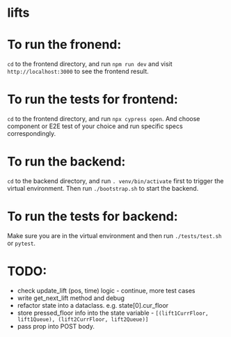 # lifts

# To run the fronend:
```cd``` to the frontend directory, and run ```npm run dev``` and visit ```http://localhost:3000``` to see the frontend result.

# To run the tests for frontend:
```cd``` to the frontend directory, and run ```npx cypress open```. And choose component or E2E test of your choice and run specific specs correspondingly.

# To run the backend:
```cd``` to the backend directory, and run ```. venv/bin/activate``` first to trigger the virtual environment. Then run ```./bootstrap.sh``` to start the backend.

# To run the tests for backend:
Make sure you are in the virtual environment and then run ```./tests/test.sh``` or ```pytest```.

# TODO:
* check update_lift (pos, time) logic - continue, more test cases
* write get_next_lift method and debug
* refactor state into a dataclass. e.g. state[0].cur_floor
* store pressed_floor info into the state variable - ```[(lift1CurrFloor, lift1Queue), (lift2CurrFloor, lift2Queue)]```
* pass prop into POST body.
